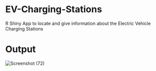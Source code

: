# EV-Charging-Stations
R Shiny App to locate and give information about the Electric Vehicle Charging Stations
<h1>Output</h1>

![Screenshot (72)](https://github.com/John-C7/EV-Charging-Stations/assets/111227047/4d74be83-91f7-410f-b790-e874df192d0f)
